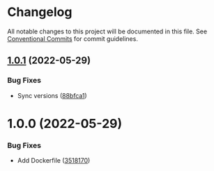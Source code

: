 # Changelog

All notable changes to this project will be documented in this file. See
[Conventional Commits](https://conventionalcommits.org) for commit guidelines.

## [1.0.1](https://github.com/stenic/k8srestart/compare/v1.0.0...v1.0.1) (2022-05-29)


### Bug Fixes

* Sync versions ([88bfca1](https://github.com/stenic/k8srestart/commit/88bfca1035b6ac329a565544a06cbaee6780271b))

# 1.0.0 (2022-05-29)


### Bug Fixes

* Add Dockerfile ([3518170](https://github.com/stenic/k8srestart/commit/35181701d967af65be6d6c2487e7af8ba40934c1))
